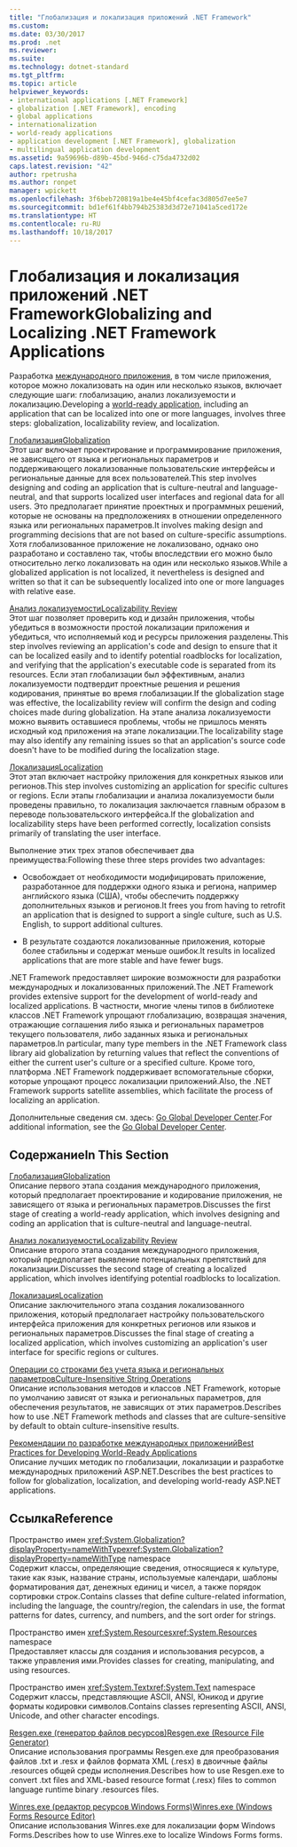 ```yaml
---
title: "Глобализация и локализация приложений .NET Framework"
ms.custom: 
ms.date: 03/30/2017
ms.prod: .net
ms.reviewer: 
ms.suite: 
ms.technology: dotnet-standard
ms.tgt_pltfrm: 
ms.topic: article
helpviewer_keywords:
- international applications [.NET Framework]
- globalization [.NET Framework], encoding
- global applications
- internationalization
- world-ready applications
- application development [.NET Framework], globalization
- multilingual application development
ms.assetid: 9a59696b-d89b-45bd-946d-c75da4732d02
caps.latest.revision: "42"
author: rpetrusha
ms.author: ronpet
manager: wpickett
ms.openlocfilehash: 3f6beb720819a1be4e45bf4cefac3d805d7ee5e7
ms.sourcegitcommit: bd1ef61f4bb794b25383d3d72e71041a5ced172e
ms.translationtype: HT
ms.contentlocale: ru-RU
ms.lasthandoff: 10/18/2017
---
```

# <a name="globalizing-and-localizing-net-framework-applications"></a><span data-ttu-id="5aa4e-102">Глобализация и локализация приложений .NET Framework</span><span class="sxs-lookup"><span data-stu-id="5aa4e-102">Globalizing and Localizing .NET Framework Applications</span></span>
<span data-ttu-id="5aa4e-103">Разработка [международного приложения](http://msdn.microsoft.com/goglobal/bb978433.aspx), в том числе приложения, которое можно локализовать на один или несколько языков, включает следующие шаги: глобализацию, анализ локализуемости и локализацию.</span><span class="sxs-lookup"><span data-stu-id="5aa4e-103">Developing a [world-ready application](http://msdn.microsoft.com/goglobal/bb978433.aspx), including an application that can be localized into one or more languages, involves three steps: globalization, localizability review, and localization.</span></span>  
  
 [<span data-ttu-id="5aa4e-104">Глобализация</span><span class="sxs-lookup"><span data-stu-id="5aa4e-104">Globalization</span></span>](../../../docs/standard/globalization-localization/globalization.md)  
 <span data-ttu-id="5aa4e-105">Этот шаг включает проектирование и программирование приложения, не зависящего от языка и региональных параметров и поддерживающего локализованные пользовательские интерфейсы и региональные данные для всех пользователей.</span><span class="sxs-lookup"><span data-stu-id="5aa4e-105">This step involves designing and coding an application that is culture-neutral and language-neutral, and that supports localized user interfaces and regional data for all users.</span></span> <span data-ttu-id="5aa4e-106">Это предполагает принятие проектных и программных решений, которые не основаны на предположениях в отношении определенного языка или региональных параметров.</span><span class="sxs-lookup"><span data-stu-id="5aa4e-106">It involves making design and programming decisions that are not based on culture-specific assumptions.</span></span> <span data-ttu-id="5aa4e-107">Хотя глобализованное приложение не локализовано, однако оно разработано и составлено так, чтобы впоследствии его можно было относительно легко локализовать на один или несколько языков.</span><span class="sxs-lookup"><span data-stu-id="5aa4e-107">While a globalized application is not localized, it nevertheless is designed and written so that it can be subsequently localized into one or more languages with relative ease.</span></span>  
  
 [<span data-ttu-id="5aa4e-108">Анализ локализуемости</span><span class="sxs-lookup"><span data-stu-id="5aa4e-108">Localizability Review</span></span>](../../../docs/standard/globalization-localization/localizability-review.md)  
 <span data-ttu-id="5aa4e-109">Этот шаг позволяет проверить код и дизайн приложения, чтобы убедиться в возможности простой локализации приложения и убедиться, что исполняемый код и ресурсы приложения разделены.</span><span class="sxs-lookup"><span data-stu-id="5aa4e-109">This step involves reviewing an application's code and design to ensure that it can be localized easily and to identify potential roadblocks for localization, and verifying that the application's executable code is separated from its resources.</span></span> <span data-ttu-id="5aa4e-110">Если этап глобализации был эффективным, анализ локализуемости подтвердит проектные решения и решения кодирования, принятые во время глобализации.</span><span class="sxs-lookup"><span data-stu-id="5aa4e-110">If the globalization stage was effective, the localizability review will confirm the design and coding choices made during globalization.</span></span> <span data-ttu-id="5aa4e-111">На этапе анализа локализуемости можно выявить оставшиеся проблемы, чтобы не пришлось менять исходный код приложения на этапе локализации.</span><span class="sxs-lookup"><span data-stu-id="5aa4e-111">The localizability stage may also identify any remaining issues so that an application's source code doesn't have to be modified during the localization stage.</span></span>  
  
 [<span data-ttu-id="5aa4e-112">Локализация</span><span class="sxs-lookup"><span data-stu-id="5aa4e-112">Localization</span></span>](../../../docs/standard/globalization-localization/localization.md)  
 <span data-ttu-id="5aa4e-113">Этот этап включает настройку приложения для конкретных языков или регионов.</span><span class="sxs-lookup"><span data-stu-id="5aa4e-113">This step involves customizing an application for specific cultures or regions.</span></span> <span data-ttu-id="5aa4e-114">Если этапы глобализации и анализа локализуемости были проведены правильно, то локализация заключается главным образом в переводе пользовательского интерфейса.</span><span class="sxs-lookup"><span data-stu-id="5aa4e-114">If the globalization and localizability steps have been performed correctly, localization consists primarily of translating the user interface.</span></span>  
  
 <span data-ttu-id="5aa4e-115">Выполнение этих трех этапов обеспечивает два преимущества:</span><span class="sxs-lookup"><span data-stu-id="5aa4e-115">Following these three steps provides two advantages:</span></span>  
  
-   <span data-ttu-id="5aa4e-116">Освобождает от необходимости модифицировать приложение, разработанное для поддержки одного языка и региона, например английского языка (США), чтобы обеспечить поддержку дополнительных языков и регионов.</span><span class="sxs-lookup"><span data-stu-id="5aa4e-116">It frees you from having to retrofit an application that is designed to support a single culture, such as U.S. English, to support additional cultures.</span></span>  
  
-   <span data-ttu-id="5aa4e-117">В результате создаются локализованные приложения, которые более стабильны и содержат меньше ошибок.</span><span class="sxs-lookup"><span data-stu-id="5aa4e-117">It results in localized applications that are more stable and have fewer bugs.</span></span>  
  
 <span data-ttu-id="5aa4e-118">.NET Framework предоставляет широкие возможности для разработки международных и локализованных приложений.</span><span class="sxs-lookup"><span data-stu-id="5aa4e-118">The .NET Framework provides extensive support for the development of world-ready and localized applications.</span></span> <span data-ttu-id="5aa4e-119">В частности, многие члены типов в библиотеке классов .NET Framework упрощают глобализацию, возвращая значения, отражающие соглашения либо языка и региональных параметров текущего пользователя, либо заданных языка и региональных параметров.</span><span class="sxs-lookup"><span data-stu-id="5aa4e-119">In particular, many type members in the .NET Framework class library aid globalization by returning values that reflect the conventions of either the current user's culture or a specified culture.</span></span> <span data-ttu-id="5aa4e-120">Кроме того, платформа .NET Framework поддерживает вспомогательные сборки, которые упрощают процесс локализации приложений.</span><span class="sxs-lookup"><span data-stu-id="5aa4e-120">Also, the .NET Framework supports satellite assemblies, which facilitate the process of localizing an application.</span></span>  
  
 <span data-ttu-id="5aa4e-121">Дополнительные сведения см. здесь: [Go Global Developer Center](http://go.microsoft.com/fwlink/?LinkId=235015).</span><span class="sxs-lookup"><span data-stu-id="5aa4e-121">For additional information, see the [Go Global Developer Center](http://go.microsoft.com/fwlink/?LinkId=235015).</span></span>  
  
## <a name="in-this-section"></a><span data-ttu-id="5aa4e-122">Содержание</span><span class="sxs-lookup"><span data-stu-id="5aa4e-122">In This Section</span></span>  
 [<span data-ttu-id="5aa4e-123">Глобализация</span><span class="sxs-lookup"><span data-stu-id="5aa4e-123">Globalization</span></span>](../../../docs/standard/globalization-localization/globalization.md)  
 <span data-ttu-id="5aa4e-124">Описание первого этапа создания международного приложения, который предполагает проектирование и кодирование приложения, не зависящего от языка и региональных параметров.</span><span class="sxs-lookup"><span data-stu-id="5aa4e-124">Discusses the first stage of creating a world-ready application, which involves designing and coding an application that is culture-neutral and language-neutral.</span></span>  
  
 [<span data-ttu-id="5aa4e-125">Анализ локализуемости</span><span class="sxs-lookup"><span data-stu-id="5aa4e-125">Localizability Review</span></span>](../../../docs/standard/globalization-localization/localizability-review.md)  
 <span data-ttu-id="5aa4e-126">Описание второго этапа создания международного приложения, который предполагает выявление потенциальных препятствий для локализации.</span><span class="sxs-lookup"><span data-stu-id="5aa4e-126">Discusses the second stage of creating a localized application, which involves identifying potential roadblocks to localization.</span></span>  
  
 [<span data-ttu-id="5aa4e-127">Локализация</span><span class="sxs-lookup"><span data-stu-id="5aa4e-127">Localization</span></span>](../../../docs/standard/globalization-localization/localization.md)  
 <span data-ttu-id="5aa4e-128">Описание заключительного этапа создания локализованного приложения, который предполагает настройку пользовательского интерфейса приложения для конкретных регионов или языков и региональных параметров.</span><span class="sxs-lookup"><span data-stu-id="5aa4e-128">Discusses the final stage of creating a localized application, which involves customizing an application's user interface for specific regions or cultures.</span></span>  
  
 [<span data-ttu-id="5aa4e-129">Операции со строками без учета языка и региональных параметров</span><span class="sxs-lookup"><span data-stu-id="5aa4e-129">Culture-Insensitive String Operations</span></span>](../../../docs/standard/globalization-localization/culture-insensitive-string-operations.md)  
 <span data-ttu-id="5aa4e-130">Описание использования методов и классов .NET Framework, которые по умолчанию зависят от языка и региональных параметров, для обеспечения результатов, не зависящих от этих параметров.</span><span class="sxs-lookup"><span data-stu-id="5aa4e-130">Describes how to use .NET Framework methods and classes that are culture-sensitive by default to obtain culture-insensitive results.</span></span>  
  
 [<span data-ttu-id="5aa4e-131">Рекомендации по разработке международных приложений</span><span class="sxs-lookup"><span data-stu-id="5aa4e-131">Best Practices for Developing World-Ready Applications</span></span>](../../../docs/standard/globalization-localization/best-practices-for-developing-world-ready-apps.md)  
 <span data-ttu-id="5aa4e-132">Описание лучших методик по глобализации, локализации и разработке международных приложений ASP.NET.</span><span class="sxs-lookup"><span data-stu-id="5aa4e-132">Describes the best practices to follow for globalization, localization, and developing world-ready ASP.NET applications.</span></span>  
  
## <a name="reference"></a><span data-ttu-id="5aa4e-133">Ссылка</span><span class="sxs-lookup"><span data-stu-id="5aa4e-133">Reference</span></span>  
 <span data-ttu-id="5aa4e-134">Пространство имен <xref:System.Globalization?displayProperty=nameWithType></span><span class="sxs-lookup"><span data-stu-id="5aa4e-134"><xref:System.Globalization?displayProperty=nameWithType> namespace</span></span>  
 <span data-ttu-id="5aa4e-135">Содержит классы, определяющие сведения, относящиеся к культуре, такие как язык, название страны, используемые календари, шаблоны форматирования дат, денежных единиц и чисел, а также порядок сортировки строк.</span><span class="sxs-lookup"><span data-stu-id="5aa4e-135">Contains classes that define culture-related information, including the language, the country/region, the calendars in use, the format patterns for dates, currency, and numbers, and the sort order for strings.</span></span>  
  
 <span data-ttu-id="5aa4e-136">Пространство имен <xref:System.Resources></span><span class="sxs-lookup"><span data-stu-id="5aa4e-136"><xref:System.Resources> namespace</span></span>  
 <span data-ttu-id="5aa4e-137">Предоставляет классы для создания и использования ресурсов, а также управления ими.</span><span class="sxs-lookup"><span data-stu-id="5aa4e-137">Provides classes for creating, manipulating, and using resources.</span></span>  
  
 <span data-ttu-id="5aa4e-138">Пространство имен <xref:System.Text></span><span class="sxs-lookup"><span data-stu-id="5aa4e-138"><xref:System.Text> namespace</span></span>  
 <span data-ttu-id="5aa4e-139">Содержит классы, представляющие ASCII, ANSI, Юникод и другие форматы кодировки символов.</span><span class="sxs-lookup"><span data-stu-id="5aa4e-139">Contains classes representing ASCII, ANSI, Unicode, and other character encodings.</span></span>  
  
 [<span data-ttu-id="5aa4e-140">Resgen.exe (генератор файлов ресурсов)</span><span class="sxs-lookup"><span data-stu-id="5aa4e-140">Resgen.exe (Resource File Generator)</span></span>](../../../docs/framework/tools/resgen-exe-resource-file-generator.md)  
 <span data-ttu-id="5aa4e-141">Описание использования программы Resgen.exe для преобразования файлов .txt и .resx и файлов формата XML (.resx) в двоичные файлы .resources общей среды исполнения.</span><span class="sxs-lookup"><span data-stu-id="5aa4e-141">Describes how to use Resgen.exe to convert .txt files and XML-based resource format (.resx) files to common language runtime binary .resources files.</span></span>  
  
 [<span data-ttu-id="5aa4e-142">Winres.exe (редактор ресурсов Windows Forms)</span><span class="sxs-lookup"><span data-stu-id="5aa4e-142">Winres.exe (Windows Forms Resource Editor)</span></span>](../../../docs/framework/tools/winres-exe-windows-forms-resource-editor.md)  
 <span data-ttu-id="5aa4e-143">Описание использования Winres.exe для локализации форм Windows Forms.</span><span class="sxs-lookup"><span data-stu-id="5aa4e-143">Describes how to use Winres.exe to localize Windows Forms forms.</span></span>
